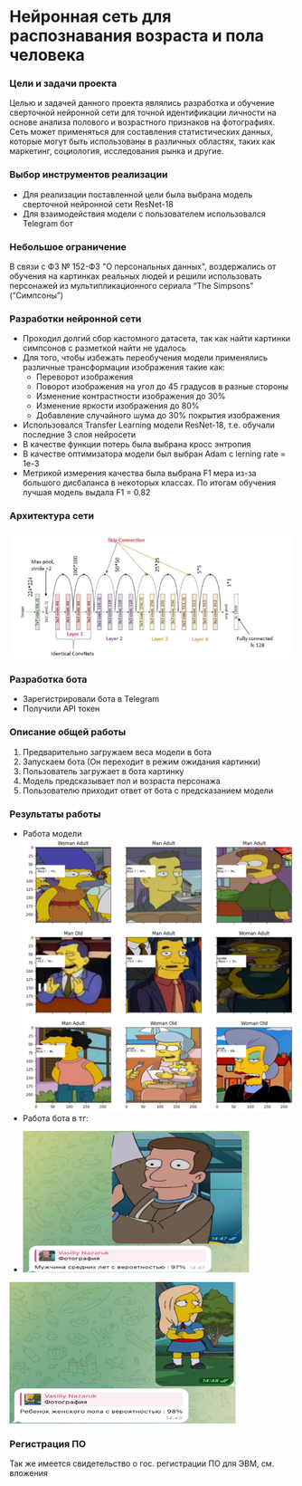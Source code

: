 # Нейронная сеть для распознавания возраста и пола человека 
### Цели и задачи проекта
Целью и задачей данного проекта являлись разработка и обучение сверточной нейронной сети для точной идентификации личности на основе анализа полового и возрастного признаков на фотографиях. Сеть может применяться для составления статистических данных, которые могут быть использованы в различных областях, таких как маркетинг, социология, исследования рынка и другие. 

### Выбор инструментов реализации
- Для реализации поставленной цели была выбрана модель сверточной нейронной сети ResNet-18
- Для взаимодействия модели с пользователем использовался Telegram бот

### Небольшое ограничение
В связи с ФЗ № 152-ФЗ "О персональных данных", воздержались от обучения на картинках реальных людей и решили использовать персонажей из мультипликационного сериала “The Simpsons” (“Симпсоны”)

### Разработки нейронной сети
- Проходил долгий сбор кастомного датасета, так как найти картинки симпсонов с разметкой найти не удалось
- Для того, чтобы избежать переобучения модели применялись различные трансформации изображения такие как:
  - Переворот изображения
  - Поворот изображения на угол до 45 градусов в разные стороны
  - Изменение контрастности изображения до 30%
  - Изменение яркости изображения до 80%
  - Добавление случайного шума до 30% покрытия изображения
- Использовался Transfer Learning модели ResNet-18, т.е. обучали последние 3 слоя нейросети
- В качестве функции потерь была выбрана кросс энтропия 
- В качестве оптимизатора модели был выбран Adam с lerning rate = 1e-3
- Метрикой измерения качества была выбрана F1 мера из-за большого дисбаланса в некоторых классах. По итогам обучения лучшая модель выдала F1 = 0.82

### Архитектура сети
![alt text](https://github.com/OneSll/Age_gender_recognition/blob/main/pic/model_res.png)

### Разработка бота
- Зарегистрировали бота в Telegram
- Получили API токен

### Описание общей работы
1) Предварительно загружаем веса модели в бота
2) Запускаем бота (Он переходит в режим ожидания картинки)
3) Пользователь загружает в бота картинку
4) Модель предсказывает пол и возраста персонажа
5) Пользователю приходит ответ от бота с предсказанием модели

### Результаты работы 
- Работа модели
![alt text](https://github.com/OneSll/Age_gender_recognition/blob/main/pic/res.png)
- Работа бота в тг:
- <p align="left">
  <img width="400" height="250" src="https://github.com/OneSll/Age_gender_recognition/blob/main/pic/res1.png">
</p>
<p align="left">
  <img width="400" height="250" src="https://github.com/OneSll/Age_gender_recognition/blob/main/pic/res2.png">
</p>

### Регистрация ПО
Так же имеется свидетельство о гос. регистрации ПО для ЭВМ, см. вложения 
